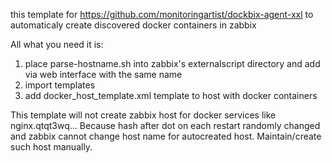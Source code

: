 this template for https://github.com/monitoringartist/dockbix-agent-xxl to automaticaly create discovered docker containers in zabbix

All what you need it is:
1. place parse-hostname.sh into zabbix's externalscript directory and add via web interface with the same name
2. import templates
3. add docker_host_template.xml template to host with docker containers


This template will not create zabbix host for docker services like nginx.qtqt3wq... Because hash after dot on each restart randomly changed and zabbix cannot change host name for autocreated host. Maintain/create such host manually.
